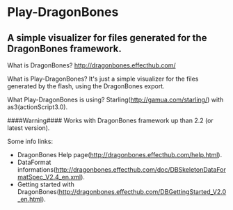 Play-DragonBones
================

A simple visualizer for files generated for the DragonBones framework.
-----------------------------------------------------------------------------------------------------------------------

What is DragonBones?
http://dragonbones.effecthub.com/

What is Play-DragonBones?
It's just a simple visualizer for the files generated by the flash, using the DragonBones export.

What Play-DragonBones is using?
Starling(http://gamua.com/starling/) with as3(actionScript3.0).

####Warning####
Works with DragonBones framework up than 2.2 (or latest version).

Some info links:
- DragonBones Help page(http://dragonbones.effecthub.com/help.html).
- DataFormat informations(http://dragonbones.effecthub.com/doc/DBSkeletonDataFormatSpec_V2.4_en.xml).
- Getting started with DragonBones(http://dragonbones.effecthub.com/DBGettingStarted_V2.0_en.html).
